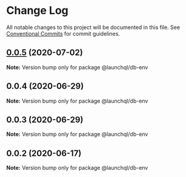# Change Log

All notable changes to this project will be documented in this file.
See [Conventional Commits](https://conventionalcommits.org) for commit guidelines.

## [0.0.5](https://github.com/launchql/launchql-db/compare/@launchql/db-env@0.0.4...@launchql/db-env@0.0.5) (2020-07-02)

**Note:** Version bump only for package @launchql/db-env





## 0.0.4 (2020-06-29)

**Note:** Version bump only for package @launchql/db-env





## 0.0.3 (2020-06-29)

**Note:** Version bump only for package @launchql/db-env





## 0.0.2 (2020-06-17)

**Note:** Version bump only for package @launchql/db-env
